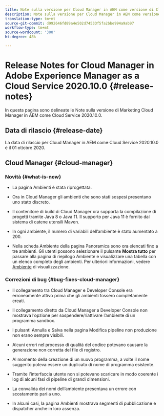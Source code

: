 ```yaml
---
title: Note sulla versione per Cloud Manager in AEM come versione di Cloud Service 2020.10.0
description: Note sulla versione per Cloud Manager in AEM come versione di Cloud Service 2020.10.0
translation-type: tm+mt
source-git-commit: d992646fd89a4e502d74533f5fa2bbe994a9ab97
workflow-type: tm+mt
source-wordcount: '300'
ht-degree: 48%

---
```



# Release Notes for Cloud Manager in Adobe Experience Manager as a Cloud Service 2020.10.0 {#release-notes}

In questa pagina sono delineate le Note sulla versione di Marketing Cloud Manager in AEM come Cloud Service 2020.10.0.

## Data di rilascio {#release-date}

La data di rilascio per Cloud Manager in AEM come Cloud Service 2020.10.0 è il 01 ottobre 2020.

## Cloud Manager {#cloud-manager}

### Novità {#what-is-new}

* La pagina Ambienti è stata riprogettata.

* Ora in Cloud Manager gli ambienti che sono stati sospesi presentano uno stato discreto.

* Il contenitore di build di Cloud Manager ora supporta la compilazione di progetti tramite Java 8 o Java 11. Il supporto per Java 11 è fornito dal sistema di catene utensili Maven.

* In ogni ambiente, il numero di variabili dell’ambiente è stato aumentato a 200.

* Nella scheda Ambiente della pagina Panoramica sono ora elencati fino a tre ambienti. Gli utenti possono selezionare il pulsante **Mostra tutto** per passare alla pagina di riepilogo Ambiente e visualizzare una tabella con un elenco completo degli ambienti.
Per ulteriori informazioni, vedere [Ambiente](/help/implementing/cloud-manager/manage-environments.md#viewing-environment) di visualizzazione.


### Correzioni di bug {#bug-fixes-cloud-manager}

* Il collegamento tra Cloud Manager e Developer Console era erroneamente attivo prima che gli ambienti fossero completamente creati.

* Il collegamento diretto da Cloud Manager a Developer Console non mostrava l’opzione per sospendere/riattivare l’ambiente di un programma sandbox.

* I pulsanti Annulla e Salva nella pagina Modifica pipeline non produzione non erano sempre visibili.

* Alcuni errori nel processo di qualità del codice potevano causare la generazione non corretta del file di registro.

* Al momento della creazione di un nuovo programma, a volte il nome suggerito poteva essere un duplicato di nome di programma esistente.

* Tramite l’interfaccia utente non si potevano scaricare in modo coerente i log di alcuni fasi di pipeline di grandi dimensioni.

* La convalida dei nomi dell’ambiente presentava un errore con scostamento pari a uno.

* In alcuni casi, la pagina Ambienti mostrava segmenti di pubblicazione e dispatcher anche in loro assenza.